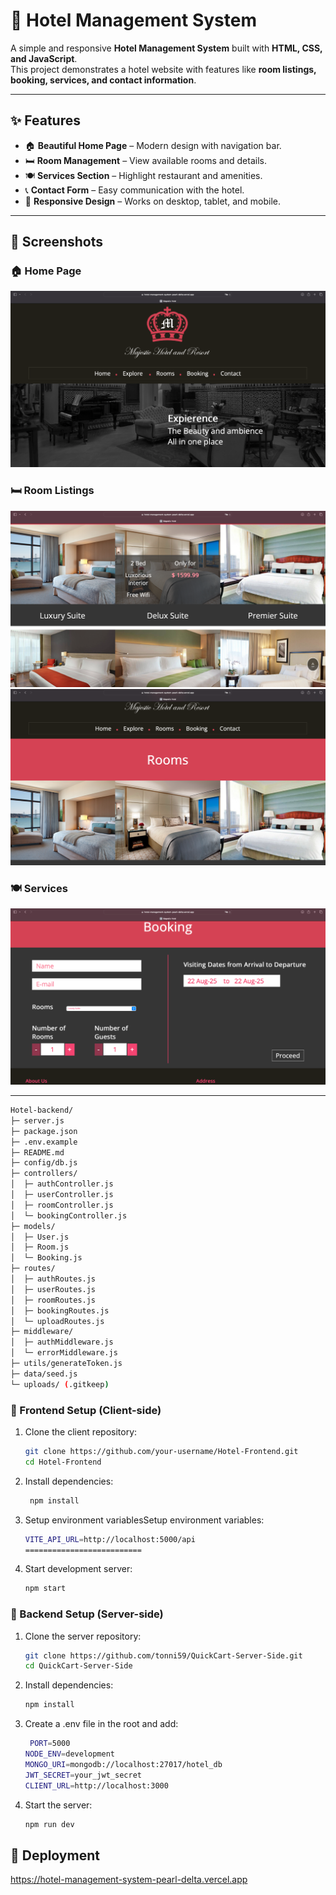 # 🏨 Hotel Management System  

A simple and responsive **Hotel Management System** built with **HTML, CSS, and JavaScript**.  
This project demonstrates a hotel website with features like **room listings, booking, services, and contact information**.  

---

## ✨ Features  
- 🏠 **Beautiful Home Page** – Modern design with navigation bar.  
- 🛏️ **Room Management** – View available rooms and details.  
- 🍽️ **Services Section** – Highlight restaurant and amenities.  
- 📞 **Contact Form** – Easy communication with the hotel.  
- 📱 **Responsive Design** – Works on desktop, tablet, and mobile.  

---

## 📸 Screenshots  

### 🏠 Home Page  
![Home](assets/homepage1.png)  

### 🛏️ Room Listings  
![Rooms](assets/rooms1.png)  
![Rooms](assets/rooms2.png) 

### 🍽️ Services  
![Services](assets/services.png)  
 

---
 ```bash
Hotel-backend/
├─ server.js
├─ package.json
├─ .env.example
├─ README.md
├─ config/db.js
├─ controllers/
│  ├─ authController.js
│  ├─ userController.js
│  ├─ roomController.js
│  └─ bookingController.js
├─ models/
│  ├─ User.js
│  ├─ Room.js
│  └─ Booking.js
├─ routes/
│  ├─ authRoutes.js
│  ├─ userRoutes.js
│  ├─ roomRoutes.js
│  ├─ bookingRoutes.js
│  └─ uploadRoutes.js
├─ middleware/
│  ├─ authMiddleware.js
│  └─ errorMiddleware.js
├─ utils/generateToken.js
├─ data/seed.js
└─ uploads/ (.gitkeep)
 ```


### 🔹 Frontend Setup (Client-side)
1. Clone the client repository:
   ```bash
   git clone https://github.com/your-username/Hotel-Frontend.git
   cd Hotel-Frontend
    ```
2. Install dependencies:
   ```bash
    npm install
   ```
3. Setup environment variablesSetup environment variables:
    ```bash
    VITE_API_URL=http://localhost:5000/api
    ==========================
   ```
4. Start development server:
   ```bash
   npm start
   ```

### 🔹 Backend Setup (Server-side)
1. Clone the server repository:
   ```bash
   git clone https://github.com/tonni59/QuickCart-Server-Side.git
   cd QuickCart-Server-Side
    ```
2. Install dependencies:
   ```bash
   npm install
   ```
3. Create a .env file in the root and add:
   ```bash
    PORT=5000
   NODE_ENV=development
   MONGO_URI=mongodb://localhost:27017/hotel_db
   JWT_SECRET=your_jwt_secret
   CLIENT_URL=http://localhost:3000

   ```
4. Start the server:
   ```bash
   npm run dev

   ```
## 🚀 Deployment  
https://hotel-management-system-pearl-delta.vercel.app
